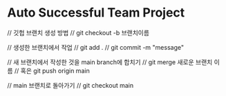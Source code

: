 # Auto Successful Team Project
// 깃헙 브랜치 생성 방법
// git checkout -b 브랜치이름

// 생성한 브랜치에서 작업
// git add .
// git commit -m "message"

// 새 브랜치에서 작성한 것을 main branch에 합치기
// git merge 새로운 브랜치 이름
// 혹은 git push origin main

// main 브랜치로 돌아가기
// git checkout main
